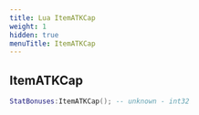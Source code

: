 ```yaml
---
title: Lua ItemATKCap
weight: 1
hidden: true
menuTitle: ItemATKCap
---
```

## ItemATKCap
```lua
StatBonuses:ItemATKCap(); -- unknown - int32
```
